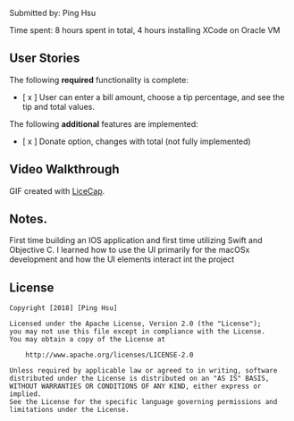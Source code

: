 Submitted by: Ping Hsu

Time spent: 8 hours spent in total, 4 hours installing XCode on Oracle VM

## User Stories

The following **required** functionality is complete:

* [ x ] User can enter a bill amount, choose a tip percentage, and see the tip and total values.

The following **additional** features are implemented:

- [ x ] Donate option, changes with total (not fully implemented)

## Video Walkthrough 

GIF created with [LiceCap](http://www.cockos.com/licecap/).

## Notes.

First time building an IOS application and first time utilizing Swift and Objective C. 
  I learned how to use the UI primarily for the macOSx development and how the UI elements interact
  int the project

## License

    Copyright [2018] [Ping Hsu]

    Licensed under the Apache License, Version 2.0 (the "License");
    you may not use this file except in compliance with the License.
    You may obtain a copy of the License at

        http://www.apache.org/licenses/LICENSE-2.0

    Unless required by applicable law or agreed to in writing, software
    distributed under the License is distributed on an "AS IS" BASIS,
    WITHOUT WARRANTIES OR CONDITIONS OF ANY KIND, either express or implied.
    See the License for the specific language governing permissions and
    limitations under the License.
